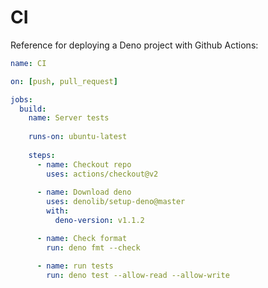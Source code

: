 # CI

Reference for deploying a Deno project with Github Actions:

```yaml
name: CI

on: [push, pull_request]

jobs:
  build:
    name: Server tests
    
    runs-on: ubuntu-latest
    
    steps:
      - name: Checkout repo
        uses: actions/checkout@v2
        
      - name: Download deno
        uses: denolib/setup-deno@master
        with:
          deno-version: v1.1.2

      - name: Check format
        run: deno fmt --check

      - name: run tests
        run: deno test --allow-read --allow-write
```

